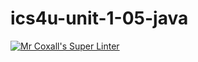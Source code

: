 # ics4u-unit-1-05-java

[![Mr Coxall's Super Linter](https://github.com/Rodas-Nega1/ics4u-unit-1-05-typescript/workflows/Mr%20Coxall's%20Super%20Linter/badge.svg)](https://github.com/Rodas-Nega1/ics4u-unit-1-05-typescript/actions/)
